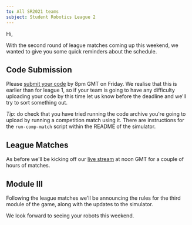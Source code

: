 ```yaml
---
to: All SR2021 teams
subject: Student Robotics League 2
---
```


Hi,

With the second round of league matches coming up this weekend, we wanted to
give you some quick reminders about the schedule.

## Code Submission

Please [submit your code][code-submitter] by 8pm GMT on Friday. We realise that
this is earlier than for league 1, so if your team is going to have any
difficulty uploading your code by this time let us know before the deadline and
we'll try to sort something out.

*Tip*: do check that you have tried running the code archive you're going to
upload by running a competition match using it. There are instructions for the
`run-comp-match` script within the README of the simulator.

## League Matches

As before we'll be kicking off our [live stream][live-stream] at noon GMT for a
couple of hours of matches.

## Module Ⅲ

Following the league matches we'll be announcing the rules for the third module
of the game, along with the updates to the simulator.


We look forward to seeing your robots this weekend.


[code-submitter]: https://studentrobotics.org/code-submitter/
[live-stream]: https://www.youtube.com/watch?v=RwW5Oz30gbE
